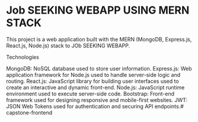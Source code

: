  # Job SEEKING WEBAPP USING MERN STACK

This project is a web application built with the MERN (MongoDB, Express.js, React.js, Node.js) stack to JOb SEEKING WEBAPP.

Technologies

MongoDB: NoSQL database used to store user information.
Express.js: Web application framework for Node.js used to handle server-side logic and routing.
React.js: JavaScript library for building user interfaces used to create an interactive and dynamic front-end.
Node.js: JavaScript runtime environment used to execute server-side code.
Bootstrap: Front-end framework used for designing responsive and mobile-first websites.
JWT: JSON Web Tokens used for authentication and securing API endpoints.#   c a p s t o n e - f r o n t e n d  
 